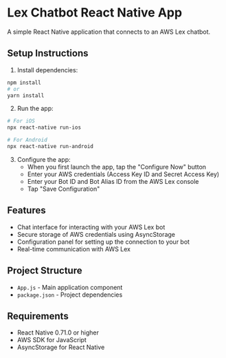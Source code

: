 # Lex Chatbot React Native App

A simple React Native application that connects to an AWS Lex chatbot.

## Setup Instructions

1. Install dependencies:
```bash
npm install
# or
yarn install
```

2. Run the app:
```bash
# For iOS
npx react-native run-ios

# For Android
npx react-native run-android
```

3. Configure the app:
   - When you first launch the app, tap the "Configure Now" button
   - Enter your AWS credentials (Access Key ID and Secret Access Key)
   - Enter your Bot ID and Bot Alias ID from the AWS Lex console
   - Tap "Save Configuration"

## Features

- Chat interface for interacting with your AWS Lex bot
- Secure storage of AWS credentials using AsyncStorage
- Configuration panel for setting up the connection to your bot
- Real-time communication with AWS Lex

## Project Structure

- `App.js` - Main application component
- `package.json` - Project dependencies

## Requirements

- React Native 0.71.0 or higher
- AWS SDK for JavaScript
- AsyncStorage for React Native
